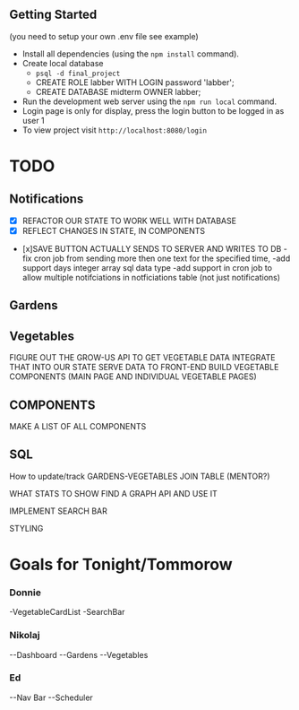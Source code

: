 ## Getting Started

(you need to setup your own .env file see example)

- Install all dependencies (using the `npm install` command).
- Create local database
  - `psql -d final_project`
  - CREATE ROLE labber WITH LOGIN password 'labber';
  - CREATE DATABASE midterm OWNER labber;
- Run the development web server using the `npm run local` command.
- Login page is only for display, press the login button to be logged in as user 1
- To view project visit `http://localhost:8080/login`

# TODO

## Notifications

- [x] REFACTOR OUR STATE TO WORK WELL WITH DATABASE
- [x] REFLECT CHANGES IN STATE, IN COMPONENTS
- [x]SAVE BUTTON ACTUALLY SENDS TO SERVER AND WRITES TO DB
  -fix cron job from sending more then one text for the specified time,
  -add support days integer array sql data type
  -add support in cron job to allow multiple notifciations in notficiations table (not just notifications)

## Gardens

## Vegetables

FIGURE OUT THE GROW-US API
TO GET VEGETABLE DATA
INTEGRATE THAT INTO OUR STATE
SERVE DATA TO FRONT-END
BUILD VEGETABLE COMPONENTS (MAIN PAGE AND INDIVIDUAL VEGETABLE PAGES)

## COMPONENTS

MAKE A LIST OF ALL COMPONENTS

## SQL

How to update/track GARDENS-VEGETABLES JOIN TABLE (MENTOR?)

WHAT STATS TO SHOW
FIND A GRAPH API AND USE IT

IMPLEMENT SEARCH BAR

STYLING

# Goals for Tonight/Tommorow

### Donnie

-VegetableCardList
-SearchBar

### Nikolaj

--Dashboard
--Gardens
--Vegetables

### Ed

--Nav Bar
--Scheduler
